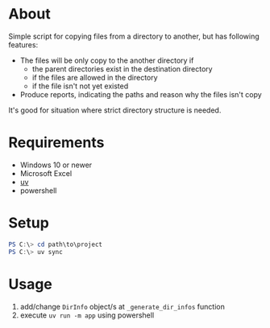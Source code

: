 # About
Simple script for copying files from a directory to another, but has following features:
- The files will be only copy to the another directory if
    - the parent directories exist in the destination directory
    - if the files are allowed in the directory
    - if the file isn't not yet existed
- Produce reports, indicating the paths and reason why the files isn't copy

It's good for situation where strict directory structure is needed.

# Requirements
- Windows 10 or newer
- Microsoft Excel
- [uv](https://docs.astral.sh/uv/getting-started/installation/)
- powershell


# Setup
```powershell
PS C:\> cd path\to\project
PS C:\> uv sync
```


# Usage
1. add/change `DirInfo` object/s at `_generate_dir_infos` function
2. execute `uv run -m app` using powershell
